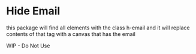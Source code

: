 # Hide Email
this package will find all elements with the class h-email and it will replace contents of that tag with a canvas that has the email

WIP - Do Not Use

